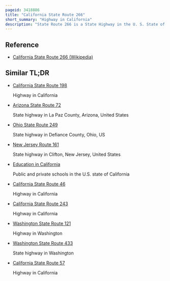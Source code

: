 ```yaml
---
pageid: 3418886
title: "California State Route 266"
short_summary: "Highway in California"
description: "State Route 266 is a State Highway in the U. S. State of California. The Route traverses the fish Lake Valley which is Part of California and Part of Nevada. The Route connects two nevada State Routes that traverse nevada's Portion of the Valley Sr264 and Sr266. The only Connection from Sr266 to the Rest of the California Road Network is via Sr168 in the Community of Oasis. The southern and northern Halves of modern Sr266 had separate numerical Designations prior to 1986. The southern Portion of the Highway along with modern Sr168 Dates back to the Auto Trail Era and Constitutes Part of the Midland Trail."
---
```


## Reference

- [California State Route 266 (Wikipedia)](https://en.wikipedia.org/?curid=3418886)

## Similar TL;DR

- [California State Route 198](/tldr/en/california-state-route-198)

  Highway in California

- [Arizona State Route 72](/tldr/en/arizona-state-route-72)

  State highway in La Paz County, Arizona, United States

- [Ohio State Route 249](/tldr/en/ohio-state-route-249)

  State highway in Defiance County, Ohio, US

- [New Jersey Route 161](/tldr/en/new-jersey-route-161)

  State highway in Clifton, New Jersey, United States

- [Education in California](/tldr/en/education-in-california)

  Public and private schools in the U.S. state of California

- [California State Route 46](/tldr/en/california-state-route-46)

  Highway in California

- [California State Route 243](/tldr/en/california-state-route-243)

  Highway in California

- [Washington State Route 121](/tldr/en/washington-state-route-121)

  Highway in Washington

- [Washington State Route 433](/tldr/en/washington-state-route-433)

  State highway in Washington

- [California State Route 57](/tldr/en/california-state-route-57)

  Highway in California
